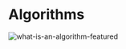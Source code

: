 # Algorithms

![what-is-an-algorithm-featured](https://user-images.githubusercontent.com/99963332/212902885-165e865c-1ab2-447c-8bd0-aa9a9351fa51.png)
